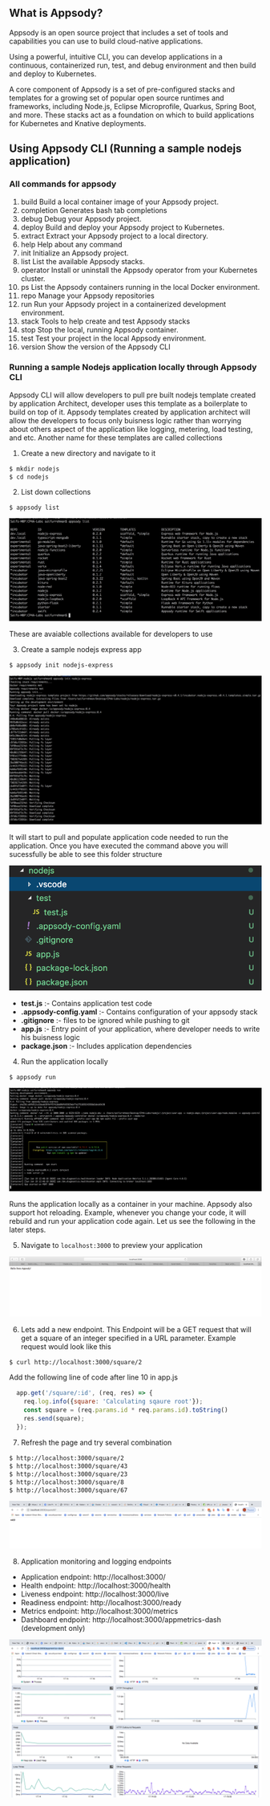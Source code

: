 ## What is Appsody?

Appsody is an open source project that includes a set of tools and capabilities you can use to build cloud-native applications.

Using a powerful, intuitive CLI, you can develop applications in a continuous, containerized run, test, and debug environment and then build and deploy to Kubernetes.

A core component of Appsody is a set of pre-configured stacks and templates for a growing set of popular open source runtimes and frameworks, including Node.js, Eclipse Microprofile, Quarkus, Spring Boot, and more. These stacks act as a foundation on which to build applications for Kubernetes and Knative deployments.

## Using Appsody CLI (Running a sample nodejs application)

### All commands for appsody 

1. build       Build a local container image of your Appsody project.
2. completion  Generates bash tab completions
3. debug       Debug your Appsody project.
4. deploy      Build and deploy your Appsody project to Kubernetes.
5. extract     Extract your Appsody project to a local directory.
6. help        Help about any command
7. init        Initialize an Appsody project.
8. list        List the available Appsody stacks.
9. operator    Install or uninstall the Appsody operator from your Kubernetes cluster.
10. ps          List the Appsody containers running in the local Docker environment.
11. repo        Manage your Appsody repositories
12. run         Run your Appsody project in a containerized development environment.
13. stack       Tools to help create and test Appsody stacks
14. stop        Stop the local, running Appsody container.
15. test        Test your project in the local Appsody environment.
16. version     Show the version of the Appsody CLI

### Running a sample Nodejs application locally through Appsody CLI

Appsody CLI will allow developers to pull pre built nodejs template created by application Architect, developer uses this template as a boilerplate to build on top of it. Appsody templates created by application architect will allow the developers to focus only buisness logic rather than worrying about others aspect of the application like logging, metering, load testing, and etc. Another name for these templates are called collections

1. Create a new directory and navigate to it
```
$ mkdir nodejs
$ cd nodejs
```

2. List down collections
```
$ appsody list
```

![1](images/1.png)

These are avaiable collections available for developers to use

3. Create a sample nodejs express app

```
$ appsody init nodejs-express
```
![2](images/2.png)

It will start to pull and populate application code needed to run the application. Once you have executed the command above you will sucessfully be able to see this folder structure 

![3](images/3.png)

* **test.js** :- Contains application test code 
* **.appsody-config.yaml** :- Contains configuration of your appsody stack
* **.gitignore** :- files to be ignored while pushing to git
* **app.js** :- Entry point of your application, where developer needs to write his buisness logic 
* **package.json** :- Includes application dependencies

4. Run the application locally

```
$ appsody run 
```

![4](images/4.png)

Runs the application locally as a container in your machine. Appsody also support hot reloading. Example, whenever you change your code, it will rebuild and run your application code again. Let us see the following in the later steps.

5. Navigate to ``` localhost:3000 ``` to preview your application 

![5](images/5.png)

6. Lets add a new endpoint. This Endpoint will be a GET request that will get a square of an integer specified in a URL parameter. Example request would look like this 
```
$ curl http://localhost:3000/square/2
```

Add the following line of code after line 10 in app.js

```JavaScript
  app.get('/square/:id', (req, res) => {
    req.log.info({square: 'Calculating sqaure root'});
    const square = (req.params.id * req.params.id).toString()
    res.send(square);
  });
```

7. Refresh the page and try several combination 

```
$ http://localhost:3000/square/2
$ http://localhost:3000/square/43
$ http://localhost:3000/square/23
$ http://localhost:3000/square/8
$ http://localhost:3000/square/67
```

![6](images/6.png)


8. Application monitoring and logging endpoints
- Application endpoint: http://localhost:3000/
- Health endpoint: http://localhost:3000/health
- Liveness endpoint: http://localhost:3000/live
- Readiness endpoint: http://localhost:3000/ready
- Metrics endpoint: http://localhost:3000/metrics
- Dashboard endpoint: http://localhost:3000/appmetrics-dash (development only)

![7](images/7.png)